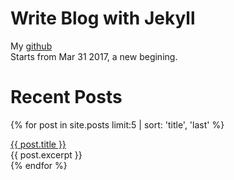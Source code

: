 # Write Blog with Jekyll
  My [github](https://github.com/fcharmy)  
  Starts from Mar 31 2017, a new begining.
 
# Recent Posts
{% for post in site.posts limit:5 | sort: 'title', 'last' %}
  <div class="panel panel-default">
    <div class="panel-heading">
      <a href="{{ site.baseurl }}{{ post.url }}">{{ post.title }}</a>
    </div>
    <div class="panel-body">
      {{ post.excerpt }}
    </div>
  </div>
{% endfor %}
